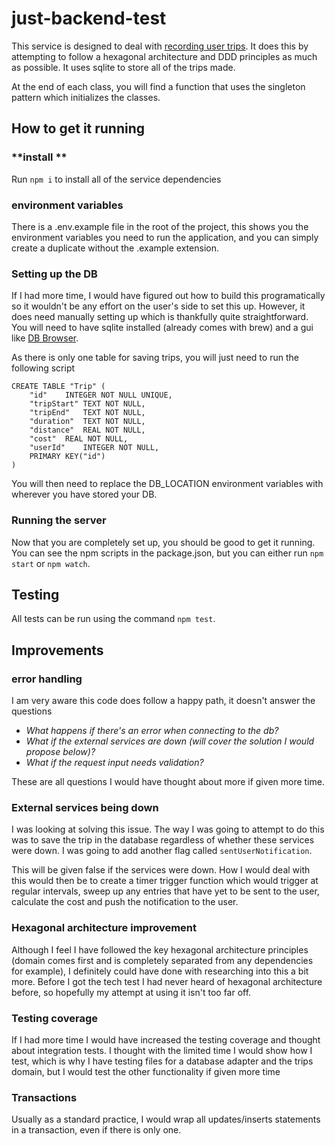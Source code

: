 # **just-backend-test**
This service is designed to deal with [recording user trips](https://just-insure.slab.com/public/posts/just-backend-exercise-la2d85s9). It does this by attempting to follow a hexagonal architecture and DDD principles as much as possible. It uses sqlite to store all of the trips made.

At the end of each class, you will find a function that uses the singleton pattern which initializes the classes.

## **How to get it running**
### **install **
Run `npm i` to install all of the service dependencies

### **environment variables**
There is a .env.example file in the root of the project, this shows you the environment variables you need to run the application, and you can simply create a duplicate without the .example extension.

### **Setting up the DB**
If I had more time, I would have figured out how to build this programatically so it wouldn't be any effort on the user's side to set this up. However, it does need manually setting up which is thankfully quite straightforward. You will need to have sqlite installed (already comes with brew) and a gui like [DB Browser](https://sqlitebrowser.org/).

As there is only one table for saving trips, you will just need to run the following script 
```
CREATE TABLE "Trip" (
	"id"	INTEGER NOT NULL UNIQUE,
	"tripStart"	TEXT NOT NULL,
	"tripEnd"	TEXT NOT NULL,
	"duration"	TEXT NOT NULL,
	"distance"	REAL NOT NULL,
	"cost"	REAL NOT NULL,
	"userId"	INTEGER NOT NULL,
	PRIMARY KEY("id")
)
```
You will then need to replace the DB_LOCATION environment variables with wherever you have stored your DB.

### **Running the server**
Now that you are completely set up, you should be good to get it running. You can see the npm scripts in the package.json, but you can either run `npm start` or `npm watch`.

## **Testing**
All tests can be run using the command `npm test`.

## **Improvements**

### **error handling**
I am very aware this code does follow a happy path, it doesn't answer the questions 
- *What happens if there's an error when connecting to the db?*
- *What if the external services are down (will cover the solution I would propose below)?*
- *What if the request input needs validation?*

These are all questions I would have thought about more if given more time.

### **External services being down**
I was looking at solving this issue. The way I was going to attempt to do this was to save the trip in the database regardless of whether these services were down. I was going to add another flag called `sentUserNotification`. 


This will be given false if the services were down. How I would deal with this would then be to create a timer trigger function which would trigger at regular intervals, sweep up any entries that have yet to be sent to the user, calculate the cost and push the notification to the user.
### **Hexagonal architecture improvement**
Although I feel I have followed the key hexagonal architecture principles (domain comes first and is completely separated from any dependencies for example), I definitely could have done with researching into this a bit more. Before I got the tech test I had never heard of hexagonal architecture before, so hopefully my attempt at using it isn't too far off. 

### **Testing coverage**
If I had more time I would have increased the testing coverage and thought about integration tests. I thought with the limited time I would show how I test, which is why I have testing files for a database adapter and the trips domain, but I would test the other functionality if given more time

### **Transactions**
Usually as a standard practice, I would wrap all updates/inserts statements in a transaction, even if there is only one. 


